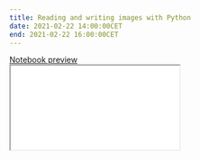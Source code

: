 ```yaml
---
title: Reading and writing images with Python
date: 2021-02-22 14:00:00CET
end: 2021-02-22 16:00:00CET
---
```



<a class="btn btn-primary" role="button" data-toggle="collapse" href="#notebook_rendered" aria-expanded="false" aria-controls="notebook_rendered">
  Notebook preview
</a>

<div class="collapse" id="notebook_rendered">
  <div class="embed-responsive embed-responsive-4by3">
    <iframe class="embed-responsive-item" title="Jupyter notebook" src="{{'/notebooks/01_image_io.html' | prepend: site.url }}">
  </div>
</div>
